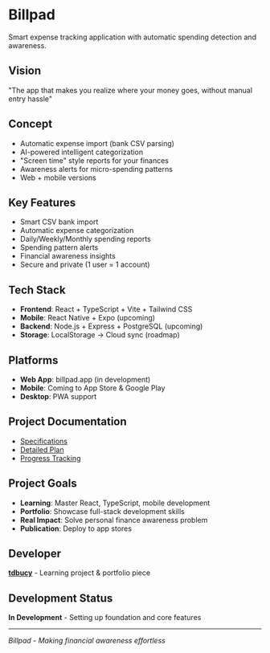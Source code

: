 # Billpad

Smart expense tracking application with automatic spending detection and awareness.

## Vision
"The app that makes you realize where your money goes, without manual entry hassle"

## Concept
- Automatic expense import (bank CSV parsing)
- AI-powered intelligent categorization  
- "Screen time" style reports for your finances
- Awareness alerts for micro-spending patterns
- Web + mobile versions

## Key Features
- Smart CSV bank import
- Automatic expense categorization
- Daily/Weekly/Monthly spending reports
- Spending pattern alerts
- Financial awareness insights
- Secure and private (1 user = 1 account)

## Tech Stack
- **Frontend**: React + TypeScript + Vite + Tailwind CSS
- **Mobile**: React Native + Expo (upcoming)
- **Backend**: Node.js + Express + PostgreSQL (upcoming)
- **Storage**: LocalStorage → Cloud sync (roadmap)

## Platforms
- **Web App**: billpad.app (in development)
- **Mobile**: Coming to App Store & Google Play
- **Desktop**: PWA support

## Project Documentation
- [Specifications](./CAHIER-DES-CHARGES.md)
- [Detailed Plan](./PLAN-DETAILLE.md)  
- [Progress Tracking](./PROGRESS.md)

## Project Goals
- **Learning**: Master React, TypeScript, mobile development
- **Portfolio**: Showcase full-stack development skills
- **Real Impact**: Solve personal finance awareness problem
- **Publication**: Deploy to app stores

## Developer
**[tdbucy](https://github.com/tdbucy)** - Learning project & portfolio piece

## Development Status
**In Development** - Setting up foundation and core features

---

*Billpad - Making financial awareness effortless*
